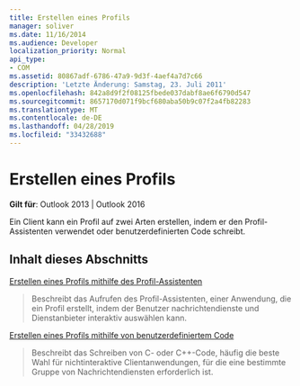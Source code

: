 ```yaml
---
title: Erstellen eines Profils
manager: soliver
ms.date: 11/16/2014
ms.audience: Developer
localization_priority: Normal
api_type:
- COM
ms.assetid: 80867adf-6786-47a9-9d3f-4aef4a7d7c66
description: 'Letzte Änderung: Samstag, 23. Juli 2011'
ms.openlocfilehash: 842a8d9f2f08125fbede037dabf8ae6f6790d547
ms.sourcegitcommit: 8657170d071f9bcf680aba50b9c07f2a4fb82283
ms.translationtype: MT
ms.contentlocale: de-DE
ms.lasthandoff: 04/28/2019
ms.locfileid: "33432688"
---
```

# <a name="creating-a-profile"></a>Erstellen eines Profils

  
  
**Gilt für**: Outlook 2013 | Outlook 2016 
  
Ein Client kann ein Profil auf zwei Arten erstellen, indem er den Profil-Assistenten verwendet oder benutzerdefinierten Code schreibt.
  
## <a name="in-this-section"></a>Inhalt dieses Abschnitts

[Erstellen eines Profils mithilfe des Profil-Assistenten](creating-a-profile-by-using-the-profile-wizard.md)
  
> Beschreibt das Aufrufen des Profil-Assistenten, einer Anwendung, die ein Profil erstellt, indem der Benutzer nachrichtendienste und Dienstanbieter interaktiv auswählen kann.
    
[Erstellen eines Profils mithilfe von benutzerdefiniertem Code](creating-a-profile-by-using-custom-code.md)
  
> Beschreibt das Schreiben von C- oder C++-Code, häufig die beste Wahl für nichtinteraktive Clientanwendungen, für die eine bestimmte Gruppe von Nachrichtendiensten erforderlich ist.
    

